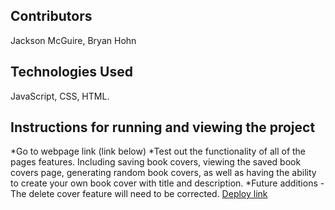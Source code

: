 ## Contributors
Jackson McGuire, Bryan Hohn 
## Technologies Used
JavaScript, CSS, HTML. 
## Instructions for running and viewing the project
*Go to webpage link (link below) 
*Test out the functionality of all of the pages features. Including saving book covers, viewing the saved book covers page, generating random book covers, as well as having the ability to create your own book cover with title and description. 
*Future additions - The delete cover feature will need to be corrected. 
[Deploy link](https://jacksonmcguire.github.io/romcom/)
